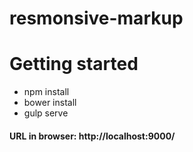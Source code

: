 # resmonsive-markup

<h1>Getting started</h1>

<ul>
  <li>npm install</li>
  <li>bower install</li>
  <li>gulp serve</li>
</ul>

<h4>URL in browser: http://localhost:9000/</h4>

